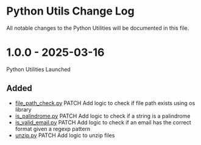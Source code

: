 # Python Utils Change Log

All notable changes to the Python Utilities will be documented in this file.

# 1.0.0 - 2025-03-16

Python Utilities Launched

## Added

* [file_path_check.py](/python_utils/file_path_check.py) PATCH Add logic to check if file path exists using os library
* [is_palindrome.py](/python_utils/is_palindrome.py) PATCH Add logic to check if a string is a palindrome
* [is_valid_email.py](/python_utils/is_valid_email.py) PATCH Add logic to check if an email has the correct format given a regexp pattern
* [unzip.py](/python_utils/unzip.py) PATCH Add logic to unzip files
